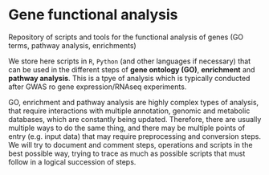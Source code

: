 # Gene functional analysis
Repository of scripts and tools for the functional analysis of genes (GO terms, pathway analysis, enrichments)

We store here scripts in `R`, `Python` (and other languages if necessary) that can be used in the different steps of **gene ontology (GO)**, **enrichment** and **pathway analysis**.
This is a tpye of analysis which is typically conducted after GWAS ro gene expression/RNAseq experiments.

GO, enrichment and pathway analysis are highly complex types of analysis, that require interactions with multiple annotation, genomic and metabolic databases, which are constantly being updated.
Therefore, there are usually multiple ways to do the same thing, and there may be multiple points of entry (e.g. input data) that may require preprocessing and conversion steps.
We will try to document and comment steps, operations and scripts in the best possible way, trying to trace as much as possible scripts that must follow in a logical succession of steps.
